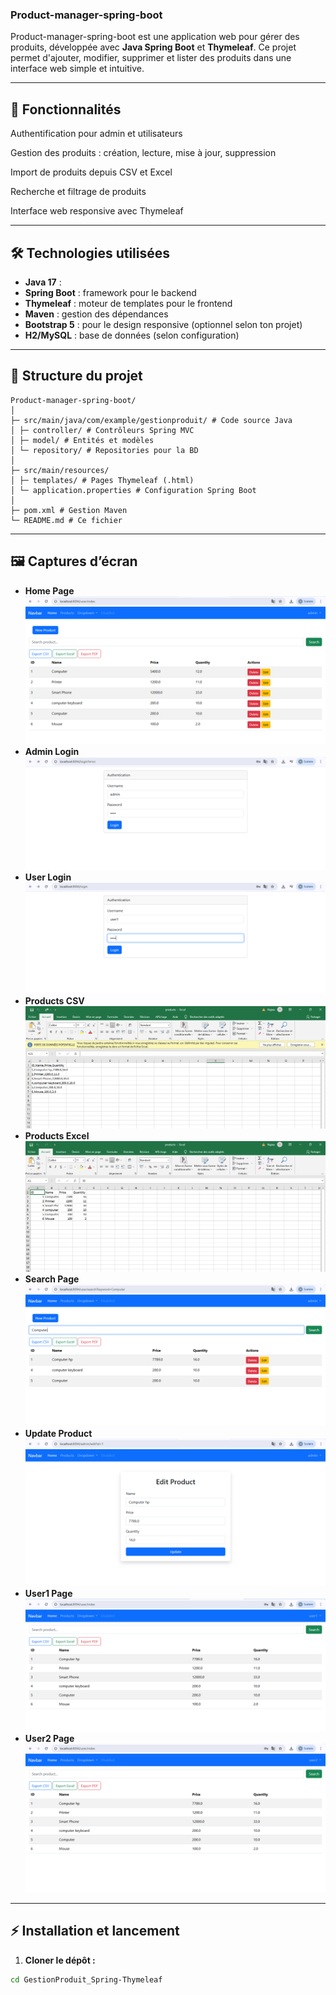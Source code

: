 ### Product-manager-spring-boot

Product-manager-spring-boot est une application web pour gérer des produits, développée avec **Java Spring Boot** et **Thymeleaf**. Ce projet permet d'ajouter, modifier, supprimer et lister des produits dans une interface web simple et intuitive.

---

## 🚀 Fonctionnalités

Authentification pour admin et utilisateurs

Gestion des produits : création, lecture, mise à jour, suppression

Import de produits depuis CSV et Excel

Recherche et filtrage de produits

Interface web responsive avec Thymeleaf

---

## 🛠 Technologies utilisées

- **Java 17** : 
- **Spring Boot** : framework pour le backend
- **Thymeleaf** : moteur de templates pour le frontend
- **Maven** : gestion des dépendances
- **Bootstrap 5** : pour le design responsive (optionnel selon ton projet)
- **H2/MySQL** : base de données (selon configuration)

---

## 📁 Structure du projet
``````
Product-manager-spring-boot/
│
├─ src/main/java/com/example/gestionproduit/ # Code source Java
│ ├─ controller/ # Contrôleurs Spring MVC
│ ├─ model/ # Entités et modèles
│ └─ repository/ # Repositories pour la BD
│
├─ src/main/resources/
│ ├─ templates/ # Pages Thymeleaf (.html)
│ └─ application.properties # Configuration Spring Boot
│
├─ pom.xml # Gestion Maven
└─ README.md # Ce fichier

``````

---
## 🖼️ Captures d’écran

- **Home Page** 
![Home Page](imgs/home_page.PNG)
- **Admin Login** 
![Admin Login](imgs/login_admin.PNG)
- **User Login** 
![User Login](imgs/login_user1.PNG)
- **Products CSV** 
![Products CSV](imgs/products_CSV.PNG)
- **Products Excel** 
![Products Excel](imgs/products_excel.PNG)
- **Search Page** 
![Search Page](imgs/search_page.PNG)
- **Update Product** 
![Update Product](imgs/update_produit.PNG)
- **User1 Page** 
![User1 Page](imgs/user1_page.PNG)
- **User2 Page**
![User2 Page](imgs/user2_page.PNG)

---

## ⚡ Installation et lancement

1. **Cloner le dépôt :**

```bash
cd GestionProduit_Spring-Thymeleaf
